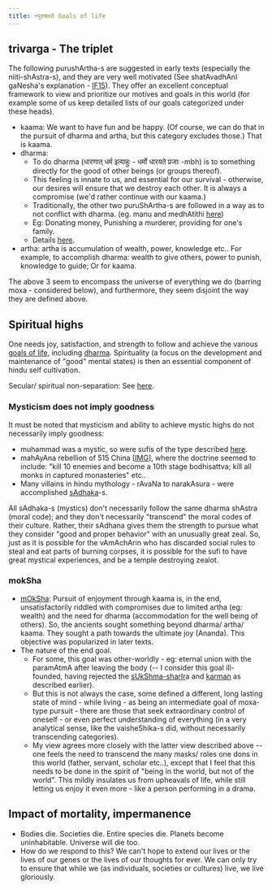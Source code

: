 ```yaml
---
title: +पुरुषार्थाः Goals of life
---
```

  

## trivarga - The triplet

The following purushArtha-s are suggested in early texts (especially the niiti-shAstra-s), and they are very well motivated (See shatAvadhAnI gaNesha's explanation - [IF15](http://indiafacts.co.in/foundations-of-hinduism/)). They offer an excellent conceptual framework to view and prioritize our motives and goals in this world (for example some of us keep detailed lists of our goals categorized under these heads).   

- kaama: We want to have fun and be happy. (Of course, we can do that in the pursuit of dharma and artha, but this category excludes those.) That is kaama.
- dharma:
    - To do dharma (धारणात् धर्म इत्याहुः - धर्मो धारयते प्रजाः -mbh) is to something directly for the good of other beings (or groups thereof).
    - This feeling is innate to us, and essential for our survival - otherwise, our desires will ensure that we destroy each other. It is always a compromise (we'd rather continue with our kaama.)
    - Traditionally, the other two puruShArtha-s are followed in a way as to not conflict with dharma. (eg. manu and medhAtithi [here](https://www.wisdomlib.org/hinduism/book/manusmriti-with-the-commentary-of-medhatithi/d/doc200281.html))
    - Eg: Donating money, Punishing a murderer, providing for one's family. 
    - Details [here](../../social-cultivation/dharma/).
- artha: artha is accumulation of wealth, power, knowledge etc.. For example, to accomplish dharma: wealth to give others, power to punish, knowledge to guide; Or for kaama.

The above 3 seem to encompass the universe of everything we do (barring moxa - considered below), and furthermore, they seem disjoint the way they are defined above.  

## Spiritual highs
One needs joy, satisfaction, and strength to follow and achieve the various [goals of life](../../tattvam/purushaartha/), including [dharma](../../social-cultivation/dharma/). Spirituality (a focus on the development and maintenance of "good" mental states) is then an essential component of hindu self cultivation.

Secular/ spiritual non-separation: See [here](../../rivals/0-theism/secularism/).

### Mysticism does not imply goodness

It must be noted that mysticism and ability to achieve mystic highs do not necessarily imply goodness:

- muhammad was a mystic, so were sufis of the type described [here](http://www.chakranews.com/beauty-and-the-beast-of-sufism/2454). 
- mahAyAna rebellion of 515 China \[[IMG](https://i.imgur.com/Ps9LX8J.png)\], where the doctrine seemed to include: "kill 10 enemies and become a 10th stage bodhisattva; kill all monks in captured monasteries" etc..
- Many villains in hindu mythology - rAvaNa to narakAsura - were accomplished [sAdhaka](http://en.wikipedia.org/wiki/Sadhaka)-s.

All sAdhaka-s (mystics) don't necessarily follow the same dharma shAstra (moral code); and they don't necessarily "transcend" the moral codes of their culture. Rather, their sAdhana gives them the strength to pursue what they consider "good and proper behavior" with an unusually great zeal. So, just as it is possible for the vAmAchArin who has discarded social rules to steal and eat parts of burning corpses, it is possible for the sufi to have great mystical experiences, and be a temple destroying zealot.

### mokSha

- [mOkSha](http://en.wikipedia.org/wiki/Moksha): Pursuit of enjoyment through kaama is, in the end, unsatisfactorily riddled with compromises due to limited artha (eg: wealth) and the need for dharma (accommodation for the well being of others). So, the ancients sought something beyond dharma/ artha/ kaama. They sought a path towards the ultimate joy (Ananda). This objective was popularized in later texts.
- The nature of the end goal.
    - For some, this goal was other-worldly - eg: eternal union with the paramAtmA after leaving the body (-- I consider this goal ill-founded, having rejected the [sUkShma-sharIr](http://en.wikipedia.org/wiki/Subtle_body)a and [karman](http://en.wikipedia.org/wiki/Karma) as described earlier).
    - But this is not always the case, some defined a different, long lasting state of mind - while living - as being an intermediate goal of moxa-type pursuit - there are those that seek extraordinary control of oneself - or even perfect understanding of everything (in a very analytical sense, like the vaisheShika-s did, without necessarily transcending categories).
    - My view agrees more closely with the latter view described above -- one feels the need to transcend the many masks/ roles one dons in this world (father, servant, scholar etc..), except that I feel that this needs to be done in the spirit of "being in the world, but not of the world". This mildly insulates us from upheavals of life, while still letting us enjoy it even more - like a person performing in a drama.

## Impact of mortality, impermanence

- Bodies die. Societies die. Entire species die. Planets become uninhabitable. Universe will die too.
- How do we respond to this? We can't hope to extend our lives or the lives of our genes or the lives of our thoughts for ever. We can only try to ensure that while we (as individuals, societies or cultures) live, we live gloriously.